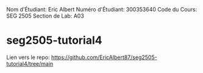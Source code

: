 Nom d'Étudiant: Eric Albert
Numéro d'Étudiant: 300353640
Code du Cours: SEG 2505
Section de Lab: A03

# seg2505-tutorial4

Lien vers le repo: https://github.com/EricAlbert87/seg2505-tutorial4/tree/main

